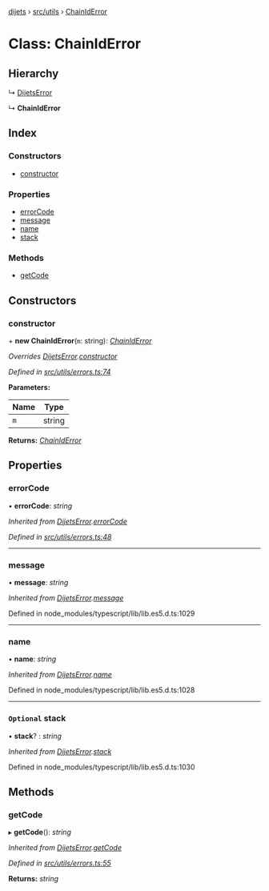 [dijets](../README.md) › [src/utils](../modules/src_utils.md) › [ChainIdError](src_utils.chainiderror.md)

# Class: ChainIdError

## Hierarchy

  ↳ [DijetsError](src_utils.dijetserror.md)

  ↳ **ChainIdError**

## Index

### Constructors

* [constructor](src_utils.chainiderror.md#constructor)

### Properties

* [errorCode](src_utils.chainiderror.md#errorcode)
* [message](src_utils.chainiderror.md#message)
* [name](src_utils.chainiderror.md#name)
* [stack](src_utils.chainiderror.md#optional-stack)

### Methods

* [getCode](src_utils.chainiderror.md#getcode)

## Constructors

###  constructor

\+ **new ChainIdError**(`m`: string): *[ChainIdError](src_utils.chainiderror.md)*

*Overrides [DijetsError](src_utils.dijetserror.md).[constructor](src_utils.dijetserror.md#constructor)*

*Defined in [src/utils/errors.ts:74](https://github.com/Dijets-Inc/dijetsjs/blob/master/src/utils/errors.ts#L74)*

**Parameters:**

Name | Type |
------ | ------ |
`m` | string |

**Returns:** *[ChainIdError](src_utils.chainiderror.md)*

## Properties

###  errorCode

• **errorCode**: *string*

*Inherited from [DijetsError](src_utils.dijetserror.md).[errorCode](src_utils.dijetserror.md#errorcode)*

*Defined in [src/utils/errors.ts:48](https://github.com/Dijets-Inc/dijetsjs/blob/master/src/utils/errors.ts#L48)*

___

###  message

• **message**: *string*

*Inherited from [DijetsError](src_utils.dijetserror.md).[message](src_utils.dijetserror.md#message)*

Defined in node_modules/typescript/lib/lib.es5.d.ts:1029

___

###  name

• **name**: *string*

*Inherited from [DijetsError](src_utils.dijetserror.md).[name](src_utils.dijetserror.md#name)*

Defined in node_modules/typescript/lib/lib.es5.d.ts:1028

___

### `Optional` stack

• **stack**? : *string*

*Inherited from [DijetsError](src_utils.dijetserror.md).[stack](src_utils.dijetserror.md#optional-stack)*

Defined in node_modules/typescript/lib/lib.es5.d.ts:1030

## Methods

###  getCode

▸ **getCode**(): *string*

*Inherited from [DijetsError](src_utils.dijetserror.md).[getCode](src_utils.dijetserror.md#getcode)*

*Defined in [src/utils/errors.ts:55](https://github.com/Dijets-Inc/dijetsjs/blob/master/src/utils/errors.ts#L55)*

**Returns:** *string*

